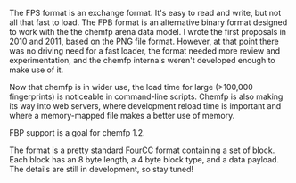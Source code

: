 The FPS format is an exchange format. It's easy to read and write, but not all that fast to load. The FPB format is an alternative binary format designed to work with the the chemfp arena data model. I wrote the first proposals in 2010 and 2011, based on the PNG file format. However, at that point there was no driving need for a fast loader, the format needed more review and experimentation, and the chemfp internals weren't developed enough to make use of it.

Now that chemfp is in wider use, the load time for large (>100,000 fingerprints) is noticeable in command-line scripts. Chemfp is also making its way into web servers, where development reload time is important and where a memory-mapped file makes a better use of memory.

FBP support is a goal for chemfp 1.2.

The format is a pretty standard [FourCC](http://en.wikipedia.org/wiki/FourCC) format containing a set of block. Each block has an 8 byte length, a 4 byte block type, and a data payload. The details are still in development, so stay tuned!